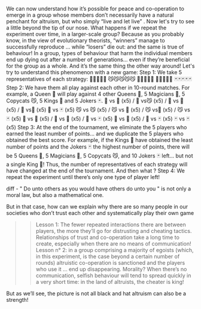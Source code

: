 We can now understand how it’s possible for peace and co-operation to emerge in a group whose members don’t necessarily have a natural penchant for altruism, but who simply “live and let live” . Now let's try to see a little beyond the tip of our nose. What happens if we repeat the experiment over time, in a larger-scale group? Because as you probably know, in the view of evolutionary theorists, “winners” manage to successfully reproduce ... while “losers” die out: and the same is true of behaviour! In a group, types of behaviour that harm the individual members end up dying out after a number of generations… even if they’re beneficial for the group as a whole. And it’s the same thing the other way around! Let's try to understand this phenomenon with a new game: Step 1: We take 5 representatives of each strategy:
🌹🌹🌹🌹🌹
😼😼😼😼😼
🧙🧙🧙🧙🧙
👑👑👑👑👑
🃏🃏🃏🃏🃏
Step 2: We have them all play against each other in 10-round matches. For example, a Queen 🌹 will play against 4 other Queens 🌹, 5 Magicians 🧙, 5 Copycats 😼, 5 Kings 👑 and 5 Jokers 🃏.
🌹 vs 🌹 (x5) / 🌹 vs😼 (x5) / 🌹 vs 🧙 (x5) / 🌹 vs👑 (x5) 🌹 vs 🃏 (x5)
😼 vs 😼 (x5) / 😼 vs 🧙 (x5) / 😼 vs👑 (x5) / 😼 vs 🃏 (x5)
🧙 vs 🧙 (x5) / 🧙 vs 👑 (x5) / 🧙 vs 🃏 (x5)
👑 vs 👑 (x5) / 👑 vs 🃏 (x5)
🃏 vs 🃏 (x5)
Step 3: At the end of the tournament, we eliminate the 5 players who earned the least number of points… and we duplicate the 5 players who obtained the best score. For example, if the Kings 👑 have obtained the least number of points and the Jokers 🃏 the highest number of points, there will be 5 Queens 🌹, 5 Magicians 🧙, 5 Copycats 😼, and 10 Jokers 🃏 left… but not a single King 👑! Thus, the number of representatives of each strategy will have changed at the end of the tournament.
And then what ?
Step 4: We repeat the experiment until there’s only one type of player left!



diff - " Do unto others as you would have others do unto you " is not only a moral law, but also a mathematical one.

But in that case, how can we explain why there are so many people in our societies who don’t trust each other and systematically play their own game



>> Lesson 1: The fewer repeated interactions there are between players, the more they’ll go for distrusting and cheating tactics. Relationships of trust and co-operation take a long time to create, especially when there are no means of communication! 
>> Lesson n° 2: in a group comprising a majority of egoists (which, in this experiment, is the case beyond a certain number of rounds) altruistic co-operation is sanctioned and the players who use it ... end up disappearing. Morality? When there’s no communication, selfish behaviour will tend to spread quickly in a very short time: in the land of altruists, the cheater is king!

But as we’ll see, the picture is not all black and hat altruism can also be a strength!
